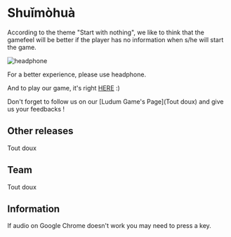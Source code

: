 # Shuǐmòhuà

According to the theme "Start with nothing", 
we like to think that the gamefeel will be better 
if the player has no information when s/he will start the
game.

![headphone](https://findicons.com/files/icons/770/token_dark/128/headphones.png)

For a better experience, please use headphone.

And to play our game, it's right [HERE](https://ludum-rlyeh.github.io/LD45Nothing/ld45.html) :)

Don't forget to follow us on our [Ludum Game's Page](Tout doux) and give us your feedbacks !

## Other releases

Tout doux

## Team

Tout doux

## Information

If audio on Google Chrome doesn't work you may need to press a key.
